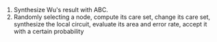 1. Synthesize Wu's result with ABC.
2. Randomly selecting a node,
compute its care set,
change its care set,
synthesize the local circuit,
evaluate its area and error rate,
accept it with a certain probability
